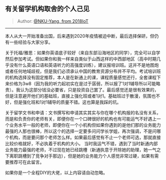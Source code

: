 ## 有关留学机构取舍的个人己见

> Author: [@NKU-Yang, from 2018IoT](https://github.com/NKU-Yang)

---

本人从大一开始准备出国，后来遇到2020年疫情被迫中断，最后选择保研，但仍有一些经验与大家分享。

关于托福/雅思：如果你英语底子较好（来自东部沿海地区的同学），完全可以自学然后参加考试。但如果你和我一样来自类似于山西这样的中西部地区（高中时期几乎没有什么英语口语和英语听力的高强度训练），建议报培训班。这并不是地图炮或者任何地域歧视，但是我们必须承认中国的教育资源分布并不平均。考试培训班的机构选择没有固定推荐，本人是在新通上的课，课程质量感觉还行，全套课程下来价格为3w8（因为我的听力起初实在是过于孱弱，所以报了1对1辅导所以可能略贵）。我认为这部分钱没必要省，只是投资自己罢了。最后感觉还是很有效果的，但是注意避开他们的基础班，直接上强化班或者1对1。基础班过于散漫，氛围也不好，但是强化班和1对1辅导的质量不错。这也算是我踩的坑。

关于留学文书和申请：文书撰写和申请其实其实与你在哪个机构报的名没有关系，而是和负责你的老师有关，即便你在一个口碑很好的机构也有可能运气不好遇上一个业务水平一般的老师，即便你在一个小机构但如果你遇到的是他们那的业务能力最强的人那也很棒，所以这个的选择一定要多问问学长学姐，再次强调，不是问哪个机构，而是要问那个老师怎么样。如果最后感觉有不止一个老师可选，那就直接比较价格就好，不必执着于机构的大小。
当时我运气不错，遇到了当时新通内部业务能力最强的老师，不过现在她已经跳槽（新通执意于开除她的助理，她一气之下离职跳槽到了竞争对手那边），但是她的业务能力个人感觉非常过硬，如果有需要推荐可在此留言。

如果你是一个全程DIY的大佬，以上内容请自动忽略。